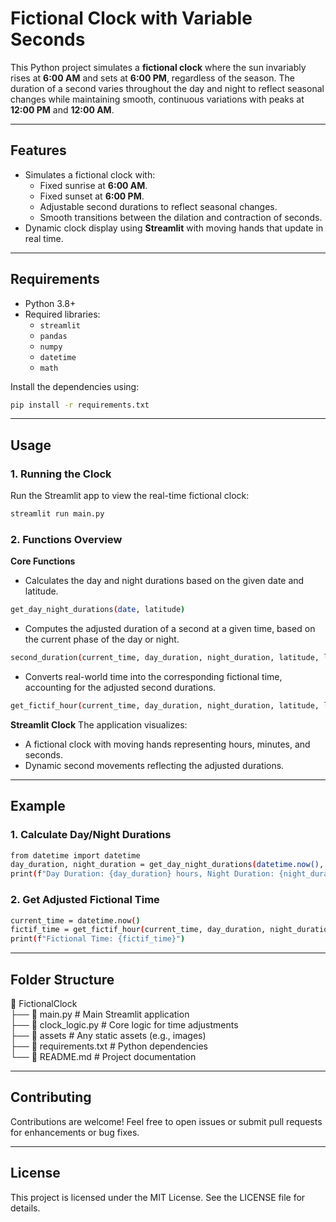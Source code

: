 # Fictional Clock with Variable Seconds

This Python project simulates a **fictional clock** where the sun invariably rises at **6:00 AM** and sets at **6:00 PM**, regardless of the season. The duration of a second varies throughout the day and night to reflect seasonal changes while maintaining smooth, continuous variations with peaks at **12:00 PM** and **12:00 AM**.

---

## **Features**

- Simulates a fictional clock with:
  - Fixed sunrise at **6:00 AM**.
  - Fixed sunset at **6:00 PM**.
  - Adjustable second durations to reflect seasonal changes.
  - Smooth transitions between the dilation and contraction of seconds.
- Dynamic clock display using **Streamlit** with moving hands that update in real time.

---

## **Requirements**

- Python 3.8+
- Required libraries:
  - `streamlit`
  - `pandas`
  - `numpy`
  - `datetime`
  - `math`

Install the dependencies using:

```bash
pip install -r requirements.txt
```
---

## **Usage**
### **1. Running the Clock**
Run the Streamlit app to view the real-time fictional clock:
```bash
streamlit run main.py
```

### **2. Functions Overview**
**Core Functions**
- Calculates the day and night durations based on the given date and latitude.
```bash
get_day_night_durations(date, latitude)
```

- Computes the adjusted duration of a second at a given time, based on the current phase of the day or night.
```bash
second_duration(current_time, day_duration, night_duration, latitude, longitude)
```

- Converts real-world time into the corresponding fictional time, accounting for the adjusted second durations.
```bash
get_fictif_hour(current_time, day_duration, night_duration, latitude, longitude)
```

**Streamlit Clock**
The application visualizes:
- A fictional clock with moving hands representing hours, minutes, and seconds.
- Dynamic second movements reflecting the adjusted durations.

---

## **Example**
### **1. Calculate Day/Night Durations**
```bash
from datetime import datetime
day_duration, night_duration = get_day_night_durations(datetime.now(), latitude=45)
print(f"Day Duration: {day_duration} hours, Night Duration: {night_duration} hours")
```

### **2. Get Adjusted Fictional Time**
```bash
current_time = datetime.now()
fictif_time = get_fictif_hour(current_time, day_duration, night_duration, latitude=45, longitude=3)
print(f"Fictional Time: {fictif_time}")
```

---

## **Folder Structure**

📂 FictionalClock <br>
├── 📄 main.py          # Main Streamlit application<br>
├── 📄 clock_logic.py   # Core logic for time adjustments<br>
├── 📂 assets           # Any static assets (e.g., images)<br>
├── 📄 requirements.txt # Python dependencies<br>
└── 📄 README.md        # Project documentation<br>

---

## **Contributing**
Contributions are welcome! Feel free to open issues or submit pull requests for enhancements or bug fixes.

---

## **License**
This project is licensed under the MIT License. See the LICENSE file for details.
